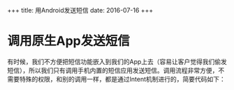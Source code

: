 +++
title: 用Android发送短信
date: 2016-07-16
+++

# 调用原生App发送短信

有时候，我们不方便把短信功能嵌入到我们的App上去（容易让客户觉得我们偷发短信），所以我们只有调用手机内置的短信应用发送短信。调用流程非常方便，不需要特殊的权限，和别的调用一样，都是通过Intent机制进行的，简要代码如下：

